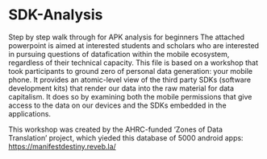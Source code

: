 # SDK-Analysis
Step by step walk through for APK analysis for beginners
The attached powerpoint is aimed at interested students and scholars who are interested in pursuing questions of datafication within the mobile ecosystem, regardless of their technical capacity. This file is based on a workshop that took participants to ground zero of personal data generation: your mobile phone. It provides an atomic-level view of the third party SDKs (software development kits) that render our data into the raw material for data capitalism. It does so by examining both the mobile permissions that give access to the data on our devices and the SDKs embedded in the applications.

This workshop was created by the AHRC-funded ‘Zones of Data Translation’ project, which yieded this database of 5000 android apps: <a> https://manifestdestiny.reveb.la/</a>  
